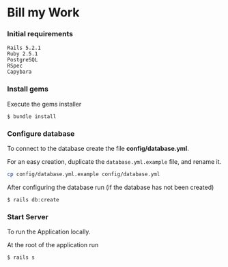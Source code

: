 # Bill my Work #
### Initial requirements ###

    Rails 5.2.1
    Ruby 2.5.1
    PostgreSQL
    RSpec
    Capybara

### Install gems ###

Execute the gems installer

    $ bundle install

### Configure database ###

To connect to the database create the file <b>config/database.yml</b>.

For an easy creation, duplicate the `database.yml.example` file, and rename it.

```bash
cp config/database.yml.example config/database.yml
```

After configuring the database run (if the database has not been created)

    $ rails db:create

### Start Server ###

To run the Application locally.

At the root of the application run

    $ rails s